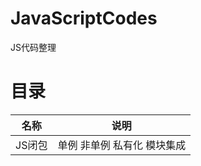 # JavaScriptCodes

JS代码整理

# 目录

名称|说明
-----------------|---------------------------------
JS闭包            | 单例 非单例 私有化 模块集成

